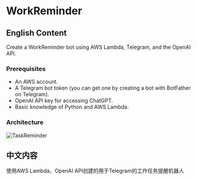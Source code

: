 # WorkReminder

<div lang="en">

## English Content

Create a WorkReminder bot using AWS Lambda, Telegram, and the OpenAI API.

### Prerequisites
- An AWS account.
- A Telegram bot token (you can get one by creating a bot with BotFather on Telegram).
- OpenAI API key for accessing ChatGPT.
- Basic knowledge of Python and AWS Lambda.

### Architecture


![TaskReminder](https://github.com/mingyu110/Cloud-and-GenAI/assets/48540798/6b68f291-a342-419e-9504-91492f5738a2)

</div>

<div lang="zh">

## 中文内容

使用AWS Lambda、OpenAI API创建的用于Telegram的工作任务提醒机器人

</div>
